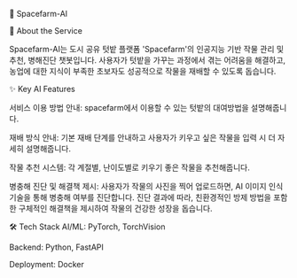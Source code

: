 🚀 Spacefarm-AI

🌱 About the Service 

Spacefarm-AI는 도시 공유 텃밭 플랫폼 'Spacefarm'의 인공지능 기반 작물 관리 및 추천, 병해진단 챗봇입니다. 사용자가 텃밭을 가꾸는 과정에서 겪는 어려움을 해결하고, 농업에 대한 지식이 부족한 초보자도 성공적으로 작물을 재배할 수 있도록 돕습니다.

✨ Key AI Features 

서비스 이용 방법 안내: spacefarm에서 이용할 수 있는 텃밭의 대여방법을 설명해줍니다.

재배 방식 안내: 기본 재배 단계를 안내하고 사용자가 키우고 싶은 작물을 입력 시 더 자세히 설명해줍니다.

작물 추천 시스템: 각 계절별, 난이도별로 키우기 좋은 작물을 추천해줍니다.

병충해 진단 및 해결책 제시: 사용자가 작물의 사진을 찍어 업로드하면, AI 이미지 인식 기술을 통해 병충해 여부를 진단합니다. 진단 결과에 따라, 친환경적인 방제 방법을 포함한 구체적인 해결책을 제시하여 작물의 건강한 성장을 돕습니다.

🛠️ Tech Stack
AI/ML: PyTorch, TorchVision

Backend: Python, FastAPI

Deployment: Docker
